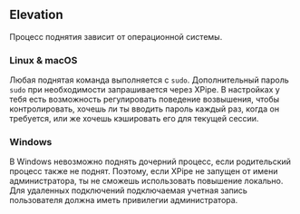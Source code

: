 ## Elevation

Процесс поднятия зависит от операционной системы.

### Linux & macOS

Любая поднятая команда выполняется с `sudo`. Дополнительный пароль `sudo` при необходимости запрашивается через XPipe.
В настройках у тебя есть возможность регулировать поведение возвышения, чтобы контролировать, хочешь ли ты вводить пароль каждый раз, когда он требуется, или же хочешь кэшировать его для текущей сессии.

### Windows

В Windows невозможно поднять дочерний процесс, если родительский процесс также не поднят.
Поэтому, если XPipe не запущен от имени администратора, ты не сможешь использовать повышение локально.
Для удаленных подключений подключаемая учетная запись пользователя должна иметь привилегии администратора.